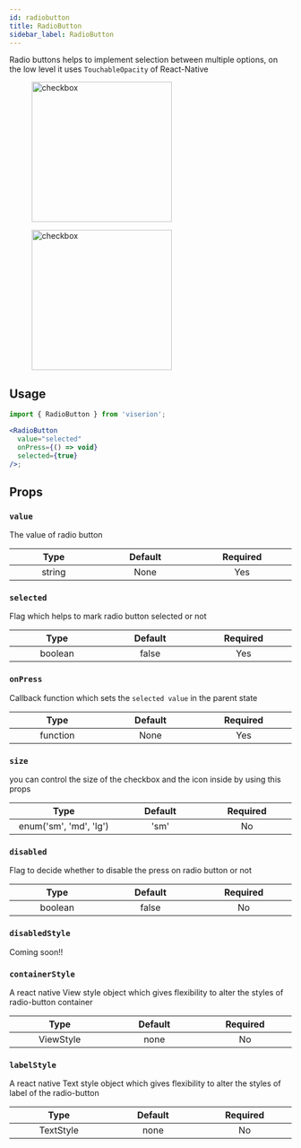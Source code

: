 ```yaml
---
id: radiobutton
title: RadioButton
sidebar_label: RadioButton
---
```


Radio buttons helps to implement selection between multiple options, on the low level it uses `TouchableOpacity` of React-Native

<div className="image-horizontal-preview">
    <figure>
      <img src="/super/img/radio_1.png" alt="checkbox" width="250"/>
    </figure>
    <figure>
      <img src="/super/img/radio_2.png" alt="checkbox" width="250"/>
    </figure>
</div>

## Usage

```jsx
import { RadioButton } from 'viserion';

<RadioButton
  value="selected"
  onPress={() => void}
  selected={true}
/>;
```

## Props

### `value`

The value of radio button

|           Type            |         Default         |        Required        |
| :-----------------------: | :---------------------: | :--------------------: |
| string <img width="500"/> | None <img width="500"/> | Yes <img width="500"/> |

### `selected`

Flag which helps to mark radio button selected or not

|            Type            |         Default          |        Required        |
| :------------------------: | :----------------------: | :--------------------: |
| boolean <img width="500"/> | false <img width="500"/> | Yes <img width="500"/> |

### `onPress`

Callback function which sets the `selected value` in the parent state

|            Type             |        Default         |        Required        |
| :-------------------------: | :--------------------: | :--------------------: |
| function <img width="500"/> | None<img width="500"/> | Yes <img width="500"/> |

### `size`

you can control the size of the checkbox and the icon inside by using this props

|                   Type                    |         Default         |       Required        |
| :---------------------------------------: | :---------------------: | :-------------------: |
| enum('sm', 'md', 'lg') <img width="500"/> | 'sm' <img width="500"/> | No <img width="500"/> |

### `disabled`

Flag to decide whether to disable the press on radio button or not

|            Type            |         Default          |       Required        |
| :------------------------: | :----------------------: | :-------------------: |
| boolean <img width="500"/> | false <img width="500"/> | No <img width="500"/> |

### `disabledStyle`

Coming soon!!

### `containerStyle`

A react native View style object which gives flexibility to alter the styles of radio-button container

|             Type             |         Default         |       Required        |
| :--------------------------: | :---------------------: | :-------------------: |
| ViewStyle <img width="500"/> | none <img width="500"/> | No <img width="500"/> |

### `labelStyle`

A react native Text style object which gives flexibility to alter the styles of label of the radio-button

|             Type             |         Default         |       Required        |
| :--------------------------: | :---------------------: | :-------------------: |
| TextStyle <img width="500"/> | none <img width="500"/> | No <img width="500"/> |
